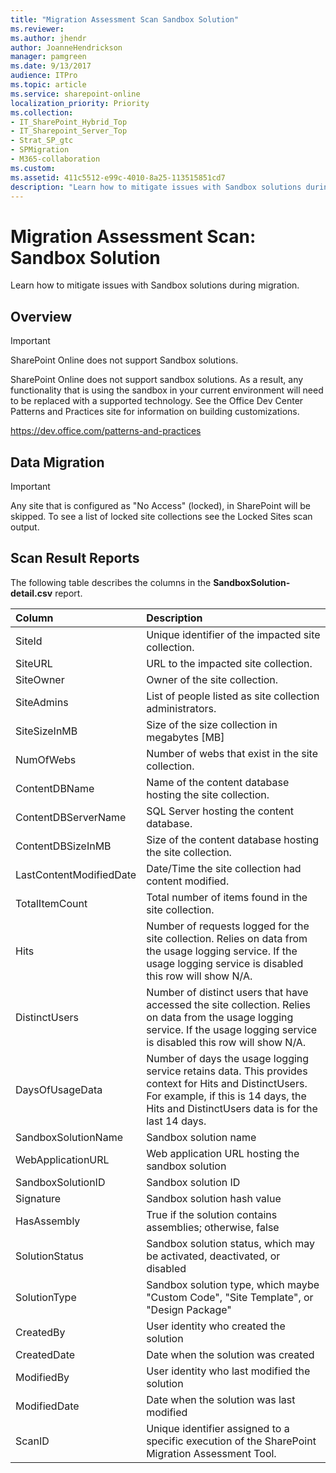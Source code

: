```yaml
---
title: "Migration Assessment Scan Sandbox Solution"
ms.reviewer: 
ms.author: jhendr
author: JoanneHendrickson
manager: pamgreen
ms.date: 9/13/2017
audience: ITPro
ms.topic: article
ms.service: sharepoint-online
localization_priority: Priority
ms.collection:
- IT_SharePoint_Hybrid_Top
- IT_Sharepoint_Server_Top
- Strat_SP_gtc
- SPMigration
- M365-collaboration
ms.custom:
ms.assetid: 411c5512-e99c-4010-8a25-113515851cd7
description: "Learn how to mitigate issues with Sandbox solutions during migration."
---
```


# Migration Assessment Scan: Sandbox Solution

Learn how to mitigate issues with Sandbox solutions during migration.
  
## Overview

> [!IMPORTANT]
> SharePoint Online does not support Sandbox solutions. 
  
SharePoint Online does not support sandbox solutions. As a result, any functionality that is using the sandbox in your current environment will need to be replaced with a supported technology. See the Office Dev Center Patterns and Practices site for information on building customizations.
  
https://dev.office.com/patterns-and-practices
  
## Data Migration

> [!IMPORTANT]
> Any site that is configured as "No Access" (locked), in SharePoint will be skipped. To see a list of locked site collections see the Locked Sites scan output. 
  
## Scan Result Reports

The following table describes the columns in the **SandboxSolution-detail.csv** report. 
  
|**Column**|**Description**|
|:-----|:-----|
|SiteId  <br/> |Unique identifier of the impacted site collection.  <br/> |
|SiteURL  <br/> |URL to the impacted site collection.  <br/> |
|SiteOwner  <br/> |Owner of the site collection.  <br/> |
|SiteAdmins  <br/> |List of people listed as site collection administrators.  <br/> |
|SiteSizeInMB  <br/> |Size of the size collection in megabytes [MB]  <br/> |
|NumOfWebs  <br/> |Number of webs that exist in the site collection.  <br/> |
|ContentDBName  <br/> |Name of the content database hosting the site collection.  <br/> |
|ContentDBServerName  <br/> |SQL Server hosting the content database.  <br/> |
|ContentDBSizeInMB  <br/> |Size of the content database hosting the site collection.  <br/> |
|LastContentModifiedDate  <br/> |Date/Time the site collection had content modified.  <br/> |
|TotalItemCount  <br/> |Total number of items found in the site collection.  <br/> |
|Hits  <br/> |Number of requests logged for the site collection. Relies on data from the usage logging service. If the usage logging service is disabled this row will show N/A.  <br/> |
|DistinctUsers  <br/> |Number of distinct users that have accessed the site collection. Relies on data from the usage logging service. If the usage logging service is disabled this row will show N/A.  <br/> |
|DaysOfUsageData  <br/> |Number of days the usage logging service retains data. This provides context for Hits and DistinctUsers. For example, if this is 14 days, the Hits and DistinctUsers data is for the last 14 days.  <br/> |
|SandboxSolutionName  <br/> |Sandbox solution name  <br/> |
|WebApplicationURL  <br/> |Web application URL hosting the sandbox solution  <br/> |
|SandboxSolutionID  <br/> |Sandbox solution ID  <br/> |
|Signature  <br/> |Sandbox solution hash value  <br/> |
|HasAssembly  <br/> |True if the solution contains assemblies; otherwise, false  <br/> |
|SolutionStatus  <br/> |Sandbox solution status, which may be activated, deactivated, or disabled  <br/> |
|SolutionType  <br/> |Sandbox solution type, which maybe "Custom Code", "Site Template", or "Design Package"  <br/> |
|CreatedBy  <br/> |User identity who created the solution  <br/> |
|CreatedDate  <br/> |Date when the solution was created  <br/> |
|ModifiedBy  <br/> |User identity who last modified the solution  <br/> |
|ModifiedDate  <br/> |Date when the solution was last modified  <br/> |
|ScanID  <br/> |Unique identifier assigned to a specific execution of the SharePoint Migration Assessment Tool.  <br/> |
   

